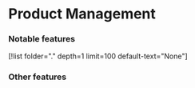 # Product Management

### Notable features
[!list folder="." depth=1 limit=100 default-text="None"]

### Other features
